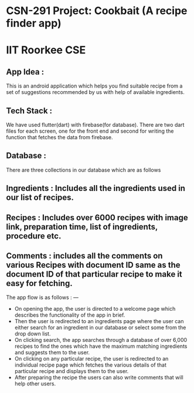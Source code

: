 # CSN-291 Project: Cookbait (A recipe finder app)
# IIT Roorkee CSE

## App Idea : 
This is an android application which helps you find suitable recipe from a set of suggestions recommended by us with help of available ingredients.

## Tech Stack :
We have used flutter(dart) with firebase(for database).
There are two dart files for each screen, one for the front end and second for writing the function that fetches the data from firebase. 

## Database :
There are three collections in our database which are as follows 
## Ingredients : Includes all the ingredients used in our list of recipes. 
## Recipes : Includes over 6000 recipes with image link, preparation time, list of ingredients, procedure etc.
## Comments : includes all the comments on various Recipes with document ID same as the document ID of that particular recipe to make it easy for fetching. 

The app flow is as follows : —
- On opening the app, the user is directed to a welcome page which describes the functionality of the app in brief. 
- Then the user is redirected to an ingredients page where the user can either search for an ingredient in our database or select some from the drop down list. 
- On clicking search, the app searches through a database of over 6,000 recipes to find the ones which have the maximum matching ingredients and suggests them to the user.
- On clicking on any particular recipe, the user is redirected to an individual recipe page which fetches the various details of that particular recipe and displays them to the user.
- After preparing the recipe the users can also write comments that will help other users.
